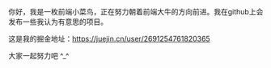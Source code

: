 你好，我是一枚前端小菜鸟，正在努力朝着前端大牛的方向前进。我在github上会发布一些我认为有意思的项目。

这是我的掘金地址：https://juejin.cn/user/2691254761820365

大家一起努力吧 ^_^
